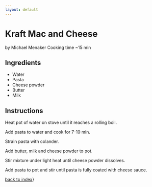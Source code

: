 ```yaml
---
layout: default
---
```


# Kraft Mac and Cheese
by Michael Menaker
Cooking time ~15 min

## Ingredients

- Water
- Pasta
- Cheese powder
- Butter
- Milk


## Instructions

Heat pot of water on stove until it reaches a rolling boil.

Add pasta to water and cook for 7-10 min.

Strain pasta with colander.

Add butter, milk and cheese powder to pot.

Stir mixture under light heat until cheese powder dissolves.

Add pasta to pot and stir until pasta is fully coated with cheese sauce.

[back to index](../)}

